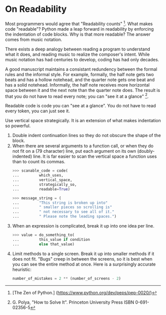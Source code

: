 # On Readability

Most programmers would agree that "Readability counts" [^1].
What makes code "readable"?
Python made a leap forward in readability
by enforcing the indentation of code blocks.
Why is that more readable?
The answer comes from music notation.

There exists a deep analogy between
reading a program to understand what it does,
and reading music to realize the composer's intent.
While music notation has had centuries to develop,
coding has had only decades.

A good manuscript maintains a consistant redundency
between the formal rules
and the informal style.
For example,
formally, the half note gets two beats
and has a hollow notehead,
and the quarter note gets one beat
and has a solid notehead.
Informally,
the half note receives more horizontal space
between it and the next note
than the quarter note does.
The result is that you do not have to read every note;
you can "see it at a glance" [^2].

Readable code is code you can "see at a glance".
You do not have to read every token,
you can just see it.

Use vertical space strategically.
It is an extension of what makes indentation so powerful.

1. Double indent continuation lines
   so they do not obscure the shape of the block.
2. When there are several arguments to a function call,
   or when they do not fit on a (79 character) line,
   put each argument on its own (doubly-indented) line.
   It is far easier to scan the vertical space a function uses
   than to count its commas.
   ```python
   >>> scanable_code = code(
   ...         which_uses,
   ...         vertical_space,
   ...         strategically_so,
   ...         readable=True)

   >>> message_string = (
   ...         "This string is broken up into"
   ...         " smaller pieces so scrolling is"
   ...         " not necessary to see all of it."
   ...         " Please note the leading spaces.")
   ```
3. When an expression is complicated,
   break it up into one idea per line.
   ```python
   >>> value = do_something_to(
   ...         this_value if condition
   ...         else that_value)
   ```
4. Limit methods to a single screen.
   Break it up into smaller methods if it does not fit.
   "Bugs" creep in between the screens,
   so it is best when you can see the entire method at once.
   Here is a surprisingly accurate heuristic:
   ```python
   number_of_mistakes = 2 ** (number_of_screens - 2)

[^1]: [The Zen of Python.] (https://www.python.org/dev/peps/pep-0020/)

[^2]: G. Polya, "How to Solve It". Princeton University Press ISBN 0-691-02356-5

